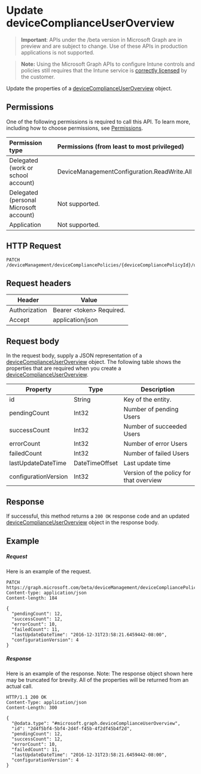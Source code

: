 ﻿# Update deviceComplianceUserOverview

> **Important**: APIs under the /beta version in Microsoft Graph are in preview and are subject to change. Use of these APIs in production applications is not supported.

> **Note:** Using the Microsoft Graph APIs to configure Intune controls and policies still requires that the Intune service is [correctly licensed](https://go.microsoft.com/fwlink/?linkid=839381) by the customer.

Update the properties of a [deviceComplianceUserOverview](../resources/intune_deviceconfig_devicecomplianceuseroverview.md) object.
## Permissions
One of the following permissions is required to call this API. To learn more, including how to choose permissions, see [Permissions](../../../concepts/permissions_reference.md).

|Permission type      | Permissions (from least to most privileged)              | 
|:--------------------|:---------------------------------------------------------| 
|Delegated (work or school account) | DeviceManagementConfiguration.ReadWrite.All    | 
|Delegated (personal Microsoft account) | Not supported.    | 
|Application | Not supported. | 

## HTTP Request
<!-- {
  "blockType": "ignored"
}
-->
```http
PATCH /deviceManagement/deviceCompliancePolicies/{deviceCompliancePolicyId}/userStatusOverview/
```

## Request headers
|Header|Value|
|---|---|
|Authorization|Bearer &lt;token&gt; Required.|
|Accept|application/json|

## Request body
In the request body, supply a JSON representation of a [deviceComplianceUserOverview](../resources/intune_deviceconfig_devicecomplianceuseroverview.md) object.
The following table shows the properties that are required when you create a [deviceComplianceUserOverview](../resources/intune_deviceconfig_devicecomplianceuseroverview.md).

|Property|Type|Description|
|---|---|---|
|id|String|Key of the entity.|
|pendingCount|Int32|Number of pending Users|
|successCount|Int32|Number of succeeded Users|
|errorCount|Int32|Number of error Users|
|failedCount|Int32|Number of failed Users|
|lastUpdateDateTime|DateTimeOffset|Last update time|
|configurationVersion|Int32|Version of the policy for that overview|

## Response

If successful, this method returns a `200 OK` response code and an updated [deviceComplianceUserOverview](../resources/intune_deviceconfig_devicecomplianceuseroverview.md) object in the response body.

## Example

##### Request

Here is an example of the request.
```http
PATCH https://graph.microsoft.com/beta/deviceManagement/deviceCompliancePolicies/{deviceCompliancePolicyId}/userStatusOverview/
Content-type: application/json
Content-length: 184

{
  "pendingCount": 12,
  "successCount": 12,
  "errorCount": 10,
  "failedCount": 11,
  "lastUpdateDateTime": "2016-12-31T23:58:21.6459442-08:00",
  "configurationVersion": 4
}
```

##### Response

Here is an example of the response. Note: The response object shown here may be truncated for brevity. All of the properties will be returned from an actual call.
```http
HTTP/1.1 200 OK
Content-Type: application/json
Content-Length: 300

{
  "@odata.type": "#microsoft.graph.deviceComplianceUserOverview",
  "id": "2d4f5bf4-5bf4-2d4f-f45b-4f2df45b4f2d",
  "pendingCount": 12,
  "successCount": 12,
  "errorCount": 10,
  "failedCount": 11,
  "lastUpdateDateTime": "2016-12-31T23:58:21.6459442-08:00",
  "configurationVersion": 4
}
```



